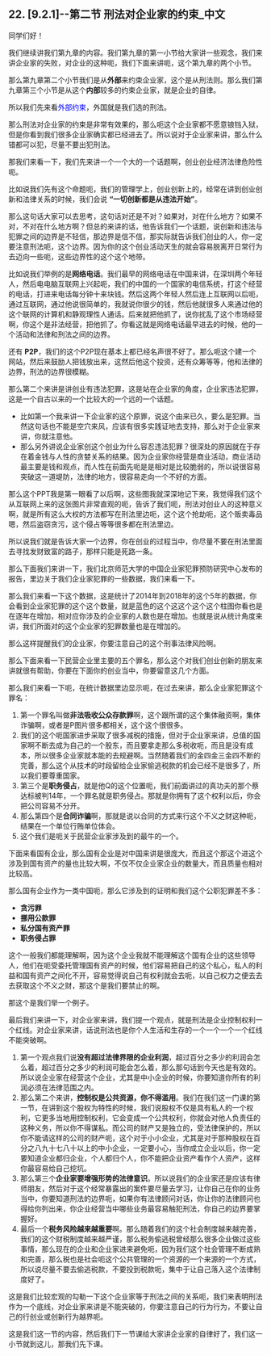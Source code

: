 ##  22. [9.2.1]--第二节 刑法对企业家的约束_中文

同学们好！

我们继续讲我们第九章的内容。我们第九章的第一小节给大家讲一些观念，我们来讲企业家的失败，对企业的这种呃，我们下面来讲呃，这个第九章的两个小节。

那么第九章第二个小节我们是从**外部**来约束企业家，这个是从刑法则。那么我们第九章第三个小节是从这个**内部**较多的约束企业家，就是企业的自律。

所以我们先来看<font color=blue>外部约束</font>，外国就是我们选的刑法。

那么刑法对企业家的约束是非常有效果的，那么呃这个企业家都不愿意锒铛入狱，但是你看到我们很多企业家确实都已经进去了。所以说对于企业家来讲，那么什么错都可以犯，尽量不要出犯刑法。

那我们来看一下，我们先来讲一个一个大的一个话题啊，创业创业经济法律危险性呃。

比如说我们先有这个命题呃，我们的管理学上，创业创新上的，经常在讲到创业创新和法律关系的时候，我们会说 **“一切创新都是从违法开始”**。

那么这句话大家可以去思考，这句话对还是不对？如果对，对在什么地方？如果不对，不对在什么地方啊？但总的来讲的话，他告诉我们一个话题，说创新和违法与犯罪之间的边界是不轻信，那边界是信不信，那实际就告诉我们创业的人，你一定要注意刑法呃，这个边界。因为你的这个创业活动天生的就会容易脱离开日常行为去迈向一些呃，这些边界性的这个这个地带。

比如说我们举例的是**网络电话**。我们最早的网络电话在中国来讲，在深圳两个年轻人，然后电电脑互联网上兴起呃，我们的中国的一个国家的电信系统，打这个经营的电话，打进来电话每分钟十来块钱。然后这两个年轻人然后连上互联网以后呃，通过互联网，通过他说很简单的，我就说你很少的钱，然后他就很多人来通过他的这个联网的计算机和静观理性人通话。后来就把他抓了，说你扰乱了这个市场经营啊，你这个是非法经营，把他抓了。你看这就是网络电话最早进去的时候，他的一个活动和法律和刑法之间的边界。

还有 **P2P**，我们的这个P2P现在基本上都已经名声很不好了。那么呃这个建一个网站，然后来鼓励人把钱放出来，这然后他这个投资，还有众筹等等，他和法律的边界，刑法的边界很模糊。

那么第二个来讲是讲创业有违法犯罪，这是站在企业家的角度，企业家违法犯罪，这是一个自古以来的一个比较大的一个远的一个话题。

* 比如第一个我来讲一下企业家的这个原罪，说这个由来已久，要么是犯罪。当然这句话也不能是空穴来风，应该有很多实践证地去支持，那么对于企业家来讲，你就注意他。
* 那么另外讲说企业家创这个创业为什么容忍违法犯罪？很深处的原因就在于存在着金钱与人性的贪婪关系的结果。因为企业家你经营是商业活动，商业活动最主要是钱和观点，而人性在前面先呃是是相对是比较脆弱的，所以说很容易突破这一道堤防，法律的地方，很容易走向一个不好的方面。

那么这个PPT我是第一眼看了以后啊，这些图我就深深地记下来，我觉得我们这个从互联网上来的这张图片非常直观的呃，告诉了我们呃，刑法对创业人的这种意义啊，就是所有这么大权的方法都写在刑法里边呃，这个这个抢劫呃，这个贩卖毒品嗯，然后盗窃贪污，这个侵占等等很多都在刑法里边。

所以说我们就是告诉大家一个边界，你在创业的过程当中，你尽量不要在刑法里面去寻找发财致富的路子，那样只能是死路一条。

那么下面我们来讲一下，我们北京师范大学的中国企业家犯罪预防研究中心发布的报告，里边关于我们企业家犯罪的一些数据，我们来看一下。

那么我们来看一下这个数据，这是统计了2014年到2018年的这个5年的数据，你会看到企业家犯罪的这个这个数量，就是蓝色的这个这这个这个这个柱图你看也是在逐年在增加，相对应你涉及的企业家的人数也是在增加。也就是说从统计角度来讲，我们所面对的这个企业家的犯罪数量也是在增加的。

那么这样提醒我们的企业家，你要注意自己的这个刑事法律风险啊。

那么下面来看一下民营企业里主要的五个罪名，那么这个对我们创业创新的朋友来讲就很有帮助，你要在下面你的创业当中，你要留意这几个方面。

那么我们来看一下呃，在统计数据里边显示呃，在过去来讲，那么企业家犯罪这个罪名：

1. 第一个罪名叫做**非法吸收公众存款罪**啊，这个跟所谓的这个集体融资啊，集体诈骗啊，或者是P图片很多都相关，这个这个很很多。
2. 我们的这个呃国家进步采取了很多减税的措施，但对于企业家来讲，总值的国家啊不断去成为自己的一个股东，而且要拿走那么多税收呃，而且是没有成本，所以很多企业家就本能的去规避啊。当然随着我们的金四金三金四不断的完善，那么这个从技术的时段留给企业家偷逃税款的机会已经不是很多了，所以我们要尊重国家。
3. 第三个是**职务侵占**，就是他Q的这个位置呃，我们前面讲过的真功夫的那个蔡达标被判14年，一个罪名就是职务侵占。那就是你拥有了这个权利以后，你会把公司容易不分开。
4. 那么第四个是**合同诈骗**啊，那就是说以合同的方式来行这个不义之财这种呃，结果在一个单位行贿单位体会。
5. 这个我们是呃关于民营企业家涉及到的最牛的一个。

下面来看国有企业，那么国有企业是对中国来讲是很庞大，而且这个那这个进这个涉及到国有资产的量也比较大啊，不仅不仅企业家企业的数量大，而且质量也相对比较高。

那么国有企业作为一类中国呃，那么它涉及到的证明和我们这个公职犯罪差不多：

* **贪污罪**
* **挪用公款罪**
* **私分国有资产罪**
* **职务侵占罪**

这个一般我们都能理解啊，因为这个企业我就不能理解这个国有企业的这些领导人，他们在呃受委托管理国有资产的时候，他们容易把自己的这个私心，私人的利益和国有资产之间化不开，容易觉得说自己有权利就会去呃，以自己权力之便去去去获取这个不义之财，那这个是我们要禁止的啊。

那这个是我们举一个例子。

最后我们来讲一下，对企业家来讲，我们提一个观点，就是刑法是企业控制权利一个红线。对企业家来讲，话说刑法也是你个人生活和生存的一个一个一个一个红线不能突破啊。

1. 第一个观点我们说**没有超过法律界限的企业利润**，超过百分之多少的利润会怎么着，超过百分之多少的利润可能会怎么着，那么那句话到今天也是有效的。所以说企业家在经营这个企业，尤其是中小企业的时候，你要知道你所有的利润必须在法律范围之内。
2. 那么第二个来讲，**控制权是公共资源，你不得滥用**。我们在我们这一门课的第一节，在讲到这个股权为特性的时候，我们说股权不仅是具有私人的一个权利，它更多当地用控制权利，它会变成一个公共权利，你就会对他人负责任的这种义务，所以你不得谋私。而公司的财产又是独立的，受法律保护的，所以你不能请这样的公司的财产呃，这个对于小小企业，尤其是对于那种股权在百分之八九十七八十以上的中小企业，一定要小心，当你成立企业以后，你一定要知道企业都归企业，个人都归个人，你不能把企业资产看作个人资产，这样你最容易给自己挖坑。
3. 那么第三个**企业家要增强形势的法律意识**。所以说我们的企业家还是应该有律师朋友，然后对于这个经常暴露出的案件要尽量去学习，让你自己在你的业务当中，你要知道刑法的边界呃，如果你有法律顾问对话，你让你的法律顾问也得给你列出来，你企业经营当中哪些业务最容易触犯刑法，你自己的边界要掌握好。
4. 最后一个**税务风险越来越重要**啊。那么随着我们的这个社会制度越来越完善，我们的这个财税制度越来越严谨，那么税务偷逃税曾经那么很多企业做过这些事情，那么现在的企业和企业家进来避免呃，因为我们这个社会管理不断成熟和完善，那么税也是社会呃这个公共管理的一个资源的一个来源的一个方式，所以说尽量不要去偷逃税款，不要投到税款呃，集中于让自己落入这个法律制度好了。

这是我们比较宏观的勾勒一下这个企业家等于刑法之间的关系呃，我们来表明刑法作为一个底线，对企业家来讲是不能突破的，你要注意自己的行为行为，不要让自己的行创业或创新行为越界呃。

这是我们这一节的内容，然后我们下一节课给大家讲企业家的自律好了，我们这一小节就到这儿，那我们先下课。
